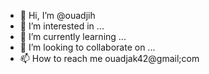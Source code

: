 - 👋 Hi, I’m @ouadjih
- 👀 I’m interested in ...
- 🌱 I’m currently learning ...
- 💞️ I’m looking to collaborate on ...
- 📫 How to reach me ouadjak42@gmail;com

<!---
ouadjih/ouadjih is a ✨ special ✨ repository because its `README.md` (this file) appears on your GitHub profile.
You can click the Preview link to take a look at your changes.
--->
